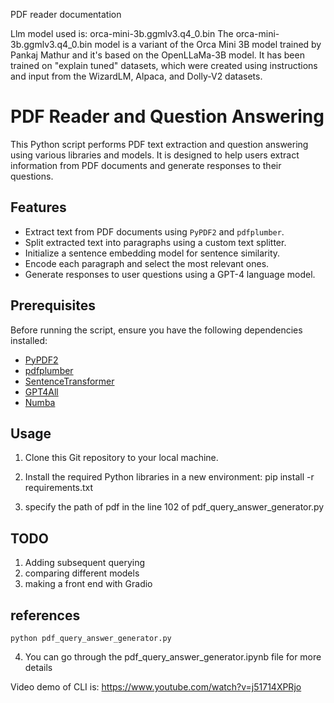 PDF reader documentation

Llm model used is: orca-mini-3b.ggmlv3.q4_0.bin
The orca-mini-3b.ggmlv3.q4_0.bin model is a variant of the Orca Mini 3B model trained by Pankaj Mathur and it's based on the OpenLLaMa-3B model. It has been trained on "explain tuned" datasets, which were created using instructions and input from the WizardLM, Alpaca, and Dolly-V2 datasets.

# PDF Reader and Question Answering

This Python script performs PDF text extraction and question answering using various libraries and models. It is designed to help users extract information from PDF documents and generate responses to their questions.

## Features

- Extract text from PDF documents using `PyPDF2` and `pdfplumber`.
- Split extracted text into paragraphs using a custom text splitter.
- Initialize a sentence embedding model for sentence similarity.
- Encode each paragraph and select the most relevant ones.
- Generate responses to user questions using a GPT-4 language model.

## Prerequisites

Before running the script, ensure you have the following dependencies installed:

- [PyPDF2](https://pythonhosted.org/PyPDF2/)
- [pdfplumber](https://github.com/jsvine/pdfplumber)
- [SentenceTransformer](https://github.com/UKPLab/sentence-transformers)
- [GPT4All](https://github.com/chatGPT/GPT4All)
- [Numba](https://numba.pydata.org/)

## Usage

1. Clone this Git repository to your local machine.

2. Install the required Python libraries in a new environment:
    pip install -r requirements.txt

3. specify the path of pdf in the line 102 of pdf_query_answer_generator.py

## TODO
1. Adding subsequent querying
2. comparing different models
3. making a front end with Gradio

## references

    python pdf_query_answer_generator.py

4. You can go through the pdf_query_answer_generator.ipynb file for more details

Video demo of CLI is:
https://www.youtube.com/watch?v=j51714XPRjo
